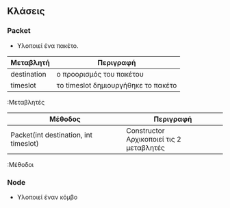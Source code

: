 ## Κλάσεις
### Packet

- Υλοποιεί ένα πακέτο.

| Μεταβλητή   | Περιγραφή |
| ---------   | --------- |
| destination | ο προορισμός του πακέτου |
| timeslot    | τo timeslot δημιουργήθηκε το πακέτο |
:Μεταβλητές

| Mέθοδος | Περιγραφή |
| ------- | --------- |
| Packet(int destination, int timeslot) | Constructor<br> Αρχικοποιεί τις 2 μεταβλητές|
:Μέθοδοι

### Node

- Υλοποιεί έναν κόμβο
